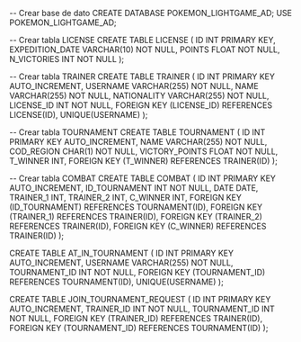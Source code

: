 -- Crear base de dato
CREATE DATABASE POKEMON_LIGHTGAME_AD;
USE POKEMON_LIGHTGAME_AD;

-- Crear tabla LICENSE
CREATE TABLE LICENSE (
ID INT PRIMARY KEY,
EXPEDITION_DATE VARCHAR(10) NOT NULL,
POINTS FLOAT NOT NULL,
N_VICTORIES INT NOT NULL
);

-- Crear tabla TRAINER
CREATE TABLE TRAINER (
ID INT PRIMARY KEY AUTO_INCREMENT,
USERNAME VARCHAR(255) NOT NULL,
NAME VARCHAR(255) NOT NULL,
NATIONALITY VARCHAR(255) NOT NULL,
LICENSE_ID INT NOT NULL,
FOREIGN KEY (LICENSE_ID) REFERENCES LICENSE(ID),
UNIQUE(USERNAME)
);

-- Crear tabla TOURNAMENT
CREATE TABLE TOURNAMENT (
ID INT PRIMARY KEY AUTO_INCREMENT,
NAME VARCHAR(255) NOT NULL,
COD_REGION CHAR(1) NOT NULL,
VICTORY_POINTS FLOAT NOT NULL,
T_WINNER INT,
FOREIGN KEY (T_WINNER) REFERENCES TRAINER(ID)
);

-- Crear tabla COMBAT
CREATE TABLE COMBAT (
ID INT PRIMARY KEY AUTO_INCREMENT,
ID_TOURNAMENT INT NOT NULL,
DATE DATE,
TRAINER_1 INT,
TRAINER_2 INT,
C_WINNER INT,
FOREIGN KEY (ID_TOURNAMENT) REFERENCES TOURNAMENT(ID),
FOREIGN KEY (TRAINER_1) REFERENCES TRAINER(ID),
FOREIGN KEY (TRAINER_2) REFERENCES TRAINER(ID),
FOREIGN KEY (C_WINNER) REFERENCES TRAINER(ID)
);

CREATE TABLE AT_IN_TOURNAMENT (
ID INT PRIMARY KEY AUTO_INCREMENT,
USERNAME VARCHAR(255) NOT NULL,
TOURNAMENT_ID INT NOT NULL,
FOREIGN KEY (TOURNAMENT_ID) REFERENCES TOURNAMENT(ID),
UNIQUE(USERNAME)
);

CREATE TABLE JOIN_TOURNAMENT_REQUEST (
ID INT PRIMARY KEY AUTO_INCREMENT,
TRAINER_ID INT NOT NULL,
TOURNAMENT_ID INT NOT NULL,
FOREIGN KEY (TRAINER_ID) REFERENCES TRAINER(ID),
FOREIGN KEY (TOURNAMENT_ID) REFERENCES TOURNAMENT(ID)
);